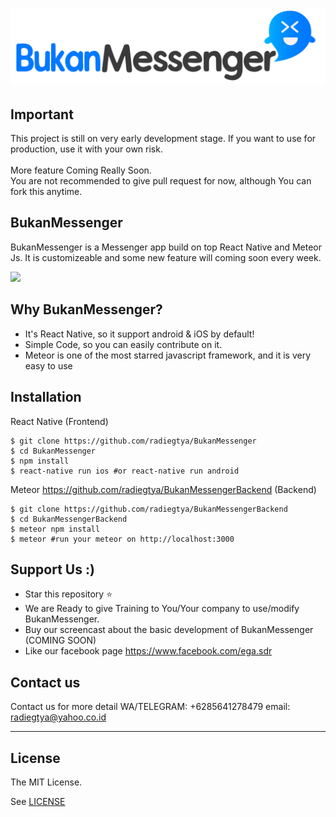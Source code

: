 
<h1 align="center">
  <img src="./logo.png"/><br>
</h1>

## Important
This project is still on very early development stage. If you want to use for production, use it with your own risk.
<br><br>More feature Coming Really Soon.
<br>You are not recommended to give pull request for now, although You can fork this anytime.

## BukanMessenger

BukanMessenger is a Messenger app build on top React Native and Meteor Js. 
It is customizeable and some new feature will coming soon every week.


<img src="https://github.com/radiegtya/BukanMessenger/blob/master/demo.gif?raw=true" width="300">&nbsp;&nbsp;&nbsp;&nbsp;

## Why BukanMessenger?
* It's React Native, so it support android & iOS by default!
* Simple Code, so you can easily contribute on it.
* Meteor is one of the most starred javascript framework, and it is very easy to use

## Installation

React Native (Frontend)
```
$ git clone https://github.com/radiegtya/BukanMessenger
$ cd BukanMessenger
$ npm install
$ react-native run ios #or react-native run android
```
Meteor https://github.com/radiegtya/BukanMessengerBackend (Backend)
```
$ git clone https://github.com/radiegtya/BukanMessengerBackend
$ cd BukanMessengerBackend
$ meteor npm install
$ meteor #run your meteor on http://localhost:3000
```

## Support Us :)
* Star this repository :star:
* We are Ready to give Training to You/Your company to use/modify BukanMessenger. 
* Buy our screencast about the basic development of BukanMessenger (COMING SOON)
* Like our facebook page https://www.facebook.com/ega.sdr

## Contact us
Contact us for more detail 
WA/TELEGRAM: +6285641278479
email: radiegtya@yahoo.co.id

----

## License

The MIT License.

See [LICENSE](LICENSE)
